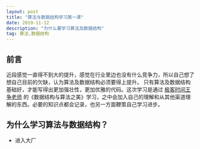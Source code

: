 ```yaml
---
layout: post
title: "算法与数据结构学习第一课"
date: 2019-11-12 
description: "为什么要学习算法及数据结构"
tag: 算法,数据结构 
---   
```


## 前言

近段感觉一直得不到大的提升，感觉在行业里边也没有什么竞争力，所以自己想了想自己目前的欠缺，认为算法及数据结构必须要得上提升。
只有算法及数据结构基础好，才能写得出更加强壮性，更加优雅的代码。这次学习是通过 [极客时间王争老师](https://time.geekbang.org/column/intro/100017301) 
的《数据结构与算法之美》学习，之中会加入自己的理解和从其他渠道理解的东西。必要的知识点都会记录，也另一方面鞭策自己学习进步。

## 为什么学习算法与数据结构？

* 进入大厂
